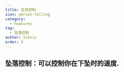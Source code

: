 ```yaml
---
title: 坠落控制
icon: person-falling
category:
  - Features
tag:
  - 坠落控制
author: Schvis
order: 5
---
```


## 坠落控制：可以控制你在下坠时的速度.

